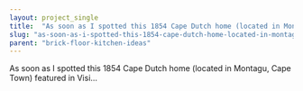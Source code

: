 ```yaml
---
layout: project_single
title:  "As soon as I spotted this 1854 Cape Dutch home (located in Montagu, Cape Town) featured in Visi..."
slug: "as-soon-as-i-spotted-this-1854-cape-dutch-home-located-in-montagu-cape-town-featured"
parent: "brick-floor-kitchen-ideas"
---
```

As soon as I spotted this 1854 Cape Dutch home (located in Montagu, Cape Town) featured in Visi...